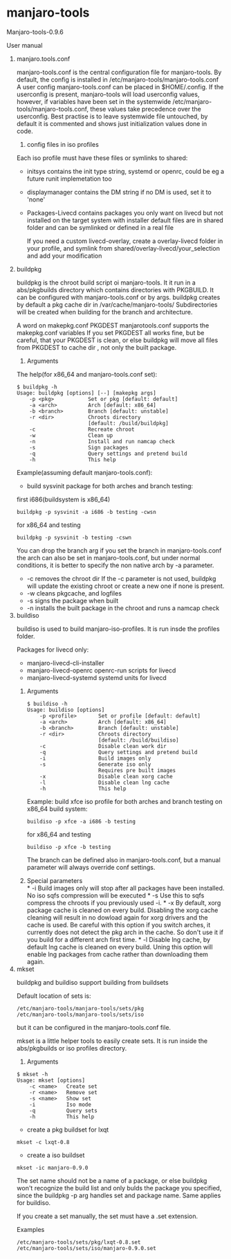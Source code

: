 ﻿manjaro-tools
=============

Manjaro-tools-0.9.6

User manual
<ol><li>manjaro.tools.conf</li>

manjaro-tools.conf is the central configuration file for manjaro-tools.
By default, the config is installed in /etc/manjaro-tools/manjaro-tools.conf
A user config manjaro-tools.conf can be placed in $HOME/.config.
If the userconfig is present, manjaro-tools will load userconfig values, however, if variables have been set in the systemwide /etc/manjaro-tools/manjaro-tools.conf, these values take precedence over the userconfig. 
Best practise is to leave systemwide file untouched, by default it is commented and shows just initialization values done in code.

<ol><li>config files in iso profiles</li></ol>

Each iso profile must have these files or symlinks to shared:

* initsys
contains the init type string, systemd or openrc, could be eg a future runit implemetation too

* displaymanager
contains the DM string
if no DM is used, set it to 'none'

* Packages-Livecd
contains packages you only want on livecd but not installed on the target system with installer
default files are in shared folder and can be symlinked or defined in a real file

    If you need a custom livecd-overlay, create a  overlay-livecd folder in your profile, and  symlink from shared/overlay-livecd/your_selection  and add your modification

<li>buildpkg</li>

buildpkg is the chroot build script oi manjaro-tools.
It it run in a abs/pkgbuilds directory which contains directories with PKGBUILD.
It can be configured with manjaro-tools.conf or by args.
buildpkg creates by default a pkg cache dir in /var/cache/manjaro-tools/
Subdirectories will be created when building for the branch and architecture.

A word on makepkg.conf PKGDEST
manjarotools.conf supports the makepkg.conf variables
If you set PKGDEST all works fine, but be careful, that your PKGDEST is clean, or else buildpkg will move all files from PKGDEST to cache dir , not only the built package.

<ol><li>Arguments</li></ol>

The help(for x86_64 and manjaro-tools.conf set):

~~~
$ buildpkg -h
Usage: buildpkg [options] [--] [makepkg args]
    -p <pkg>           Set or pkg [default: default]
    -a <arch>          Arch [default: x86_64]
    -b <branch>        Branch [default: unstable]
    -r <dir>           Chroots directory
                       [default: /build/buildpkg]
    -c                 Recreate chroot
    -w                 Clean up
    -n                 Install and run namcap check
    -s                 Sign packages
    -q                 Query settings and pretend build
    -h                 This help
~~~

Example(assuming default manjaro-tools.conf):

* build sysvinit package for both arches and branch testing:

first i686(buildsystem is x86_64)
~~~
buildpkg -p sysvinit -a i686 -b testing -cwsn
~~~
for x86_64 and testing
~~~
buildpkg -p sysvinit -b testing -cswn
~~~
You can drop the branch arg if you set the branch in manjaro-tools.conf
the arch can also be set in manjaro-tools.conf, but under normal conditions, it is better to specify the non native arch by -a parameter.

* -c
removes the chroot dir
If the -c parameter is not used, buildpkg will update the existing chroot or create a new one if none is present.
* -w
cleans pkgcache, and logfiles
* -s
signs the package when built
* -n
installs the built package in the chroot and runs a namcap check

<li>buildiso</li>


buildiso is used to build manjaro-iso-profiles. It is run insde the profiles folder.

Packages for livecd only:

* manjaro-livecd-cli-installer 
* manjaro-livecd-openrc
openrc-run scripts for livecd
* manjaro-livecd-systemd
systemd units for livecd


<ol><li>Arguments</li>

~~~
$ buildiso -h
Usage: buildiso [options]
    -p <profile>       Set or profile [default: default]
    -a <arch>          Arch [default: x86_64]
    -b <branch>        Branch [default: unstable]
    -r <dir>           Chroots directory
                       [default: /build/buildiso]
    -c                 Disable clean work dir
    -q                 Query settings and pretend build
    -i                 Build images only
    -s                 Generate iso only
                       Requires pre built images
    -x                 Disable clean xorg cache
    -l                 Disable clean lng cache
    -h                 This help
~~~

Example: build xfce iso profile for both arches and branch testing on x86_64 build system:
~~~
buildiso -p xfce -a i686 -b testing 
~~~
for x86_64 and testing
~~~
buildiso -p xfce -b testing
~~~
The branch can be defined also in manjaro-tools.conf, but a manual parameter will always override conf settings.

<li>Special parameters</li>
* -i
Build images only will stop after all packages have been installed. No iso sqfs compression will be executed
* -s
Use this to sqfs compress the chroots if you previously used -i.
* -x
By default, xorg package cache is cleaned on every build. Disabling the xorg cache cleaning will result in no dowload again for xorg drivers and the cache is used. Be careful with this option if you switch arches, it currently does not detect the pkg arch in the cache. So don't use it if you build for a different arch first time.
* -l
Disable lng cache, by default lng cache is cleaned on every build. Uning this option will enable lng packages from cache rather than downloading them again.

</ol>
<li>mkset</li>

buildpkg and buildiso support building from buildsets

Default location of sets is:
~~~
/etc/manjaro-tools/manjaro-tools/sets/pkg
/etc/manjaro-tools/manjaro-tools/sets/iso
~~~
but it can be configured in the manjaro-tools.conf file.

mkset is a little helper tools to easily create sets.
It is run inside the abs/pkgbuilds or iso profiles directory.

<ol><li>Arguments</li></ol>

~~~
$ mkset -h
Usage: mkset [options]
    -c <name>   Create set
    -r <name>   Remove set
    -s <name>   Show set
    -i          Iso mode
    -q          Query sets
    -h          This help
~~~

* create a pkg buildset for lxqt

~~~
mkset -c lxqt-0.8
~~~

* create a iso buildset

~~~
mkset -ic manjaro-0.9.0
~~~

The set name should not be a name of a package, or else buildpkg won't recognize the build list and only bulds the package you specified, since the buildpkg -p arg handles set and package name.
Same applies for buildiso.

If you create a set manually, the set must have a .set extension.

Examples
~~~
/etc/manjaro-tools/sets/pkg/lxqt-0.8.set
/etc/manjaro-tools/sets/iso/manjaro-0.9.0.set
~~~
</ol>